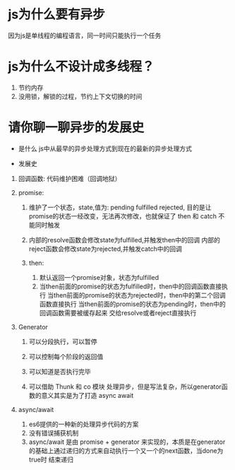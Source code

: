 # js为什么要有异步
因为js是单线程的编程语言，同一时间只能执行一个任务

# js为什么不设计成多线程？
1. 节约内存
2. 没用锁，解锁的过程，节约上下文切换的时间

# 请你聊一聊异步的发展史
- 是什么
    js中从最早的异步处理方式到现在的最新的异步处理方式


- 发展史
1. 回调函数: 代码维护困难（回调地狱）
2. promise: 
    1. 维护了一个状态，state,值为: pending  fulfilled   rejected,
       目的是让promise的状态一经改变，无法再次修改，也就保证了 then
       和 catch 不能同时触发

    2. 内部的resolve函数会修改state为fulfilled,并触发then中的回调
       内部的reject函数会修改state为rejected,并触发catch中的回调

    3. then:
        1. 默认返回一个promise对象，状态为fulfilled
        2. 当then前面的promise的状态为fulfilled时，then中的回调函数直接执行
        当then前面的promise的状态为rejected时，then中的第二个回调函数直接执行
        当then前面的promise的状态为pending时，then中的回调函数需要被缓存起来
        交给resolve或者reject直接执行

3. Generator
    1. 可以分段执行，可以暂停
    2. 可以控制每个阶段的返回值
    3. 可以知道是否执行完毕

    4. 可以借助 Thunk 和 co 模块 处理异步，但是写法复杂，所以generator函数的意义其实是为了打造 async await

4. async/await
    1. es6提供的一种新的处理异步代码的方案
    2. 没有错误捕获机制
    3. async/await 是由 promise + generator 来实现的，本质是在generator
       的基础上通过递归的方式来自动执行一个又一个的next函数，当done为true时
       结束递归


